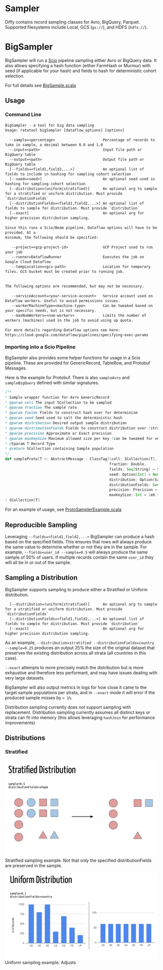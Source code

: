 Sampler
=======

Diffy contains record sampling classes for Avro, BigQuery, Parquet. Supported filesystems include Local, GCS (`gs://`), and HDFS (`hdfs://`).

# BigSampler

BigSampler will run a [Scio](https://github.com/spotify/scio) pipeline sampling either Avro or BigQuery data.
 It also allows specifying a hash function (either FarmHash or Murmur) with seed (if applicable for 
 your hash) and fields to hash for deterministic cohort selection.

For full details see [BigSample.scala](https://github.com/spotify/ratatool/blob/master/ratatool-sampling/src/main/scala/com/spotify/ratatool/samplers/BigSampler.scala)

## Usage

### Command Line
```
BigSampler - a tool for big data sampling
Usage: ratatool bigSampler [dataflow_options] [options]

  --sample=<percentage>                      Percentage of records to take in sample, a decimal between 0.0 and 1.0
  --input=<path>                             Input file path or BigQuery table
  --output=<path>                            Output file path or BigQuery table
  [--fields=<field1,field2,...>]             An optional list of fields to include in hashing for sampling cohort selection
  [--seed=<seed>]                            An optional seed used in hashing for sampling cohort selection
  [--distribution=(uniform|stratified)]      An optional arg to sample for a stratified or uniform distribution. Must provide `distributionFields`
  [--distributionFields=<field1,field2,...>] An optional list of fields to sample for distribution. Must provide `distribution`
  [--exact]                                  An optional arg for higher precision distribution sampling.

Since this runs a Scio/Beam pipeline, Dataflow options will have to be provided. At a
minimum, the following should be specified:

   --project=<gcp-project-id>                GCP Project used to run your job
   --runner=DataflowRunner                   Executes the job on Google Cloud Dataflow
   --tempLocation=<gcs-path>                 Location for temporary files. GCS bucket must be created prior to running job.


The following options are recommended, but may not be necessary.

   --serviceAccount=<your-service-account>   Service account used on Dataflow workers. Useful to avoid permissions issues.
   --workerMachineType=<machine-type>        Can be tweaked based on your specific needs, but is not necessary.
   --maxNumWorkers=<num-workers>             Limits the number of workers (machines) used in the job to avoid using up quota.

For more details regarding Dataflow options see here: https://cloud.google.com/dataflow/pipelines/specifying-exec-params
```

### Importing into a Scio Pipeline
BigSampler also provides some helper functions for usage in a Scio pipeline. These are provided for
 GenericRecord, TableRow, and Protobuf Messages.
 
Here is the example for Protobuf. There is also `sampleAvro` and `sampleBigQuery` defined with
 similar signatures.
```scala
/**
* Sample wrapper function for Avro GenericRecord
* @param coll The input SCollection to be sampled
* @param fraction The sample rate
* @param fields Fields to construct hash over for determinism
* @param seed Seed used to salt the deterministic hash
* @param distribution Desired output sample distribution
* @param distributionFields Fields to construct distribution over (strata = set of unique fields)
* @param precision Approximate or Exact precision
* @param maxKeySize Maximum allowed size per key (can be tweaked for very large data sets)
* @tparam T Record Type
* @return SCollection containing Sample population
*/
def sampleProto[T <: AbstractMessage : ClassTag](coll: SCollection[T],
                                                fraction: Double,
                                                fields: Seq[String] = Seq(),
                                                seed: Option[Int] = None,
                                                distribution: Option[SampleDistribution]=None,
                                                distributionFields: Seq[String] = Seq(),
                                                precision: Precision = Approximate,
                                                maxKeySize: Int = 1e6.toInt)
: SCollection[T]
```
For an example of usage, see [ProtoSamplerExample.scala](https://github.com/spotify/ratatool/blob/master/ratatool-examples/src/main/scala/com/spotify/ratatool/examples/samplers/ProtoSamplerExample.scala)

## Reproducible Sampling
Leveraging `--fields=<field1,field2,...>` BigSampler can produce a hash based on the specified
 fields. This ensures that rows will always produce the same value to determine whether or not they
 are in the sample. For example, `--fields=user_id --sample=0.5` will always produce the same sample
 of 50% of users. If multiple records contain the same `user_id` they will all be in or out of the
 sample.
 
## Sampling a Distribution
BigSampler supports sampling to produce either a Stratified or Uniform distribution.
```
  [--distribution=(uniform|stratified)]      An optional arg to sample for a stratified or uniform distribution. Must provide `distributionFields`
  [--distributionFields=<field1,field2,...>] An optional list of fields to sample for distribution. Must provide `distribution`
  [--exact]                                  An optional arg for higher precision distribution sampling.
``` 

As an example, `--distribution=stratified --distributionFields=country --sample=0.25` produces
 an output 25% the size of the original dataset that preserves the existing distribution across all
 strata (all countries in this case).
 
`--exact` attempts to more precisely match the distribution but is more exhaustive and therefore
 less performant, and may have issues dealing with very large datasets.
 
BigSampler will also output metrics in logs for how close it came to the target sample populations
 per strata, and in `--exact` mode it will error if the produced sample misses by `> 1%`.

Distribution sampling currently does *not* support sampling with replacement.
Distribution sampling currently assumes all distinct keys or strata can fit into memory (this allows
 leveraging `hashJoin` for performance improvements)
 
## Distributions
### Stratified
![Stratified](https://github.com/spotify/ratatool/blob/master/misc/Stratified.png)
Stratified sampling example. Not that only the specified distributionFields are preserved in the sample.

![Uniform](https://github.com/spotify/ratatool/blob/master/misc/Uniform.png)
Uniform sampling example. Adjusts
